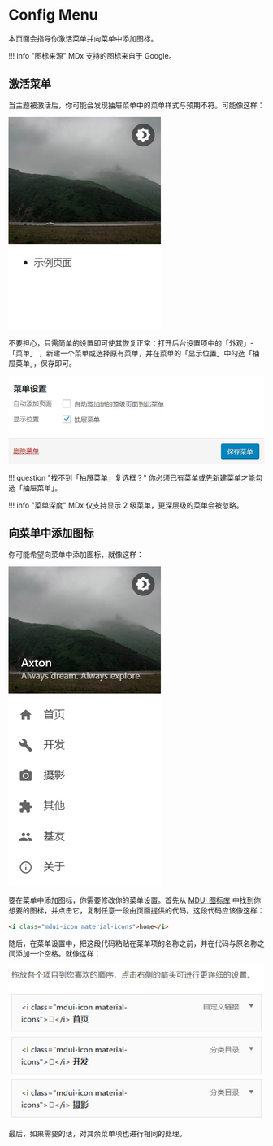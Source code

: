 # Config Menu

本页面会指导你激活菜单并向菜单中添加图标。

!!! info "图标来源"
    MDx 支持的图标来自于 Google。

## 激活菜单

当主题被激活后，你可能会发现抽屉菜单中的菜单样式与预期不符。可能像这样：

![Wrong Menu](../img/wrong-menu.jpg)

不要担心，只需简单的设置即可使其恢复正常：打开后台设置项中的「外观」-「菜单」 ，新建一个菜单或选择原有菜单，并在菜单的「显示位置」中勾选「抽屉菜单」，保存即可。

![Set menu](../img/set-menu.jpg)

!!! question "找不到「抽屉菜单」复选框？"
    你必须已有菜单或先新建菜单才能勾选「抽屉菜单」。

!!! info "菜单深度"
    MDx 仅支持显示 2 级菜单，更深层级的菜单会被忽略。

## 向菜单中添加图标

你可能希望向菜单中添加图标，就像这样：

![Menu icon demo](../img/icon-demo.jpg)

要在菜单中添加图标，你需要修改你的菜单设置。首先从 [MDUI 图标库](https://www.mdui.org/docs/material_icon) 中找到你想要的图标，并点击它，复制任意一段由页面提供的代码。这段代码应该像这样：

``` html
<i class="mdui-icon material-icons">home</i>
```

随后，在菜单设置中，把这段代码粘贴在菜单项的名称之前，并在代码与原名称之间添加一个空格。就像这样：

![Set icon](../img/set-icon.jpg)

最后，如果需要的话，对其余菜单项也进行相同的处理。
